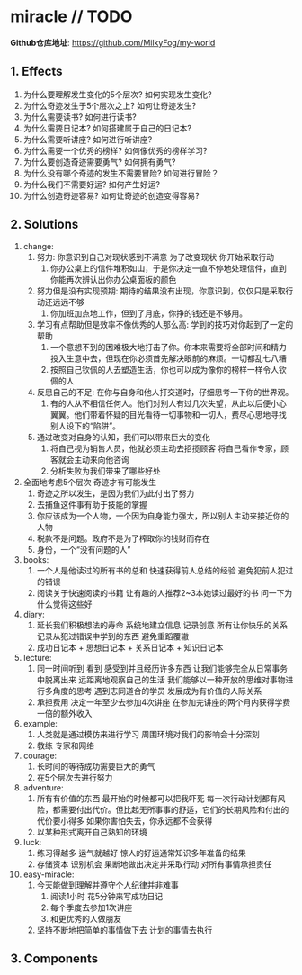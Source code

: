 # miracle // TODO

**Github仓库地址**: <https://github.com/MilkyFog/my-world>

## 1. **Effects**

1. 为什么要理解发生变化的5个层次? 如何实现发生变化?
2. 为什么奇迹发生于5个层次之上? 如何让奇迹发生?
3. 为什么需要读书? 如何进行读书?
4. 为什么需要日记本? 如何搭建属于自己的日记本?
5. 为什么需要听讲座? 如何进行听讲座?
6. 为什么需要一个优秀的榜样? 如何像优秀的榜样学习?
7. 为什么要创造奇迹需要勇气? 如何拥有勇气?
8. 为什么没有哪个奇迹的发生不需要冒险? 如何进行冒险？
9. 为什么我们不需要好运? 如何产生好运?
10. 为什么创造奇迹容易? 如何让奇迹的创造变得容易?

## 2. **Solutions**

1. change:
   1. 努力: 你意识到自己对现状感到不满意 为了改变现状 你开始采取行动
      1. 你办公桌上的信件堆积如山，于是你决定一直不停地处理信件，直到你能再次辨认出你办公桌面板的颜色
   2. 努力但是没有实现预期: 期待的结果没有出现，你意识到，仅仅只是采取行动还远远不够
      1. 你加班加点地工作，但到了月底，你挣的钱还是不够用。
   3. 学习有点帮助但是效率不像优秀的人那么高: 学到的技巧对你起到了一定的帮助
      1. 一个意想不到的困难极大地打击了你。你本来需要将全部时间和精力投入生意中去，但现在你必须首先解决眼前的麻烦。一切都乱七八糟
      2. 按照自己钦佩的人去塑造生活，你也可以成为像你的榜样一样令人钦佩的人
   4. 反思自己的不足: 在你与自身和他人打交道时，仔细思考一下你的世界观。
      1. 有的人从不相信任何人。他们对别人有过几次失望，从此以后便小心翼翼。他们带着怀疑的目光看待一切事物和一切人，费尽心思地寻找别人设下的“陷阱”。
   5. 通过改变对自身的认知，我们可以带来巨大的变化
      1. 将自己视为销售人员，他就必须主动去招揽顾客 将自己看作专家，顾客就会主动来向他咨询
      2. 分析失败为我们带来了哪些好处
2. 全面地考虑5个层次 奇迹才有可能发生
   1. 奇迹之所以发生，是因为我们为此付出了努力
   2. 去捕鱼这件事有助于技能的掌握
   3. 你应该成为一个人物，一个因为自身能力强大，所以别人主动来接近你的人物
   4. 税款不是问题。政府不是为了榨取你的钱财而存在
   5. 身份，一个“没有问题的人”
3. books:
   1. 一个人是他读过的所有书的总和 快速获得前人总结的经验 避免犯前人犯过的错误
   2. 阅读关于快速阅读的书籍 让有趣的人推荐2~3本她读过最好的书 问一下为什么觉得这些好
4. diary:
   1. 延长我们积极想法的寿命 系统地建立信息 记录创意 所有让你快乐的关系 记录从犯过错误中学到的东西 避免重蹈覆辙
   2. 成功日记本 + 思想日记本 + 关系日记本 + 知识日记本
5. lecture:
   1. 同一时间听到 看到 感受到并且经历许多东西 让我们能够完全从日常事务中脱离出来 远距离地观察自己的生活 我们能够以一种开放的思维对事物进行多角度的思考 遇到志同道合的学员 发展成为有价值的人际关系
   2. 承担费用 决定一年至少去参加4次讲座 在参加完讲座的两个月内获得学费一倍的额外收入
6. example:
   1. 人类就是通过模仿来进行学习 周围环境对我们的影响会十分深刻
   2. 教练 专家和网络
7. courage:
   1. 长时间的等待成功需要巨大的勇气
   2. 在5个层次去进行努力
8. adventure:
   1. 所有有价值的东西 最开始的时候都可以把我吓死 每一次行动计划都有风险，都需要付出代价。但比起无所事事的舒适，它们的长期风险和付出的代价要小得多 如果你害怕失去，你永远都不会获得
   2. 以某种形式离开自己熟知的环境
9. luck:
   1. 练习得越多 运气就越好 惊人的好运通常知识多年准备的结果
   2. 存储资本 识别机会 果断地做出决定并采取行动 对所有事情承担责任
10. easy-miracle:
    1. 今天能做到理解并遵守个人纪律并非难事
       1. 阅读1小时 花5分钟来写成功日记
       2. 每个季度去参加1次讲座
       3. 和更优秀的人做朋友
    2. 坚持不断地把简单的事情做下去 计划的事情去执行

## 3. **Components**

